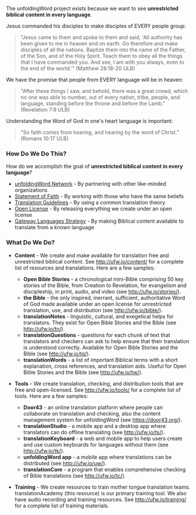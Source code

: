 
The unfoldingWord project exists because we want to see **unrestricted biblical content in every language**.

Jesus commanded his disciples to make disciples of EVERY people group:

>"Jesus came to them and spoke to them and said, 'All authority has been given to me in heaven and on earth. Go therefore and make disciples of all the nations. Baptize them into the name of the Father, of the Son, and of the Holy Spirit. Teach them to obey all the things that I have commanded you. And see, I am with you always, even to the end of the world.'" (Matthew 28:18-20 ULB)

We have the promise that people from EVERY language will be in heaven:

>"After these things I saw, and behold, there was a great crowd, which no one was able to number, out of every nation, tribe, people, and language, standing before the throne and before the Lamb." (Revelation 7:9 ULB)

Understanding the Word of God in one's heart language is important:

>"So faith comes from hearing, and hearing by the word of Christ." (Romans 10:17 ULB)

### How Do We Do This?

How do we accomplish the goal of **unrestricted biblical content in every language**?

* [unfoldingWord Network](https://unfoldingword.org/network/) - By partnering with other like-minded organizations
* [Statement of Faith](../statement-of-faith/01.md) - By working with those who have the same beliefs
* [Translation Guidelines](../translation-guidelines/01.md) - By using a common translation theory
* [Open License](../open-license/01.md) - By releasing everything we create under an open license
* [Gateway Languages Strategy](../gl-strategy/01.md) - By making Biblical content available to translate from a known language

### What Do We Do?

* **Content** - We create and make available for translation free and unrestricted biblical content. See http://ufw.io/content/ for a complete list of resources and translations. Here are a few samples:
    * **Open Bible Stories** - a chronological mini-Bible comprising 50 key stories of the Bible, from Creation to Revelation, for evangelism and discipleship, in print, audio, and video (see http://ufw.io/stories/).
    * **the Bible** - the only inspired, inerrant, sufficient, authoritative Word of God made available under an open license for unrestricted translation, use, and distribution (see http://ufw.io/bible/).
    * **translationNotes** - linguistic, cultural, and exegetical helps for translators. They exist for Open Bible Stories and the Bible (see http://ufw.io/tn/).
    * **translationQuestions** - questions for each chunk of text that translators and checkers can ask to help ensure that their translation is understood correctly. Available for Open Bible Stories and the Bible (see http://ufw.io/tq/).
    * **translationWords** - a list of important Biblical terms with a short explanation, cross references, and translation aids. Useful for Open Bible Stories and the Bible (see http://ufw.io/tw/).

* **Tools** - We create translation, checking, and distribution tools that are free and open-licensed. See http://ufw.io/tools/ for a complete list of tools. Here are a few samples:
    * **Door43** - an online translation platform where people can collaborate on translation and checking, also the content management system for unfoldingWord (see https://door43.org/).
    * **translationStudio** - a mobile app and a desktop app where translators can do offline translating (see http://ufw.io/ts/).
    * **translationKeyboard** - a web and mobile app to help users create and use custom keyboards for languages without them (see http://ufw.io/tk/).
    * **unfoldingWord app** - a mobile app where translations can be distributed (see http://ufw.io/uw/).
    * **translationCore** - a program that enables comprehensive checking of Bible translations (see http://ufw.io/tc/).

* **Training** - We create resources to train mother tongue translation teams. translationAcademy (this resource) is our primary training tool. We also have audio recording and training resources. See http://ufw.io/training/ for a complete list of training materials.


